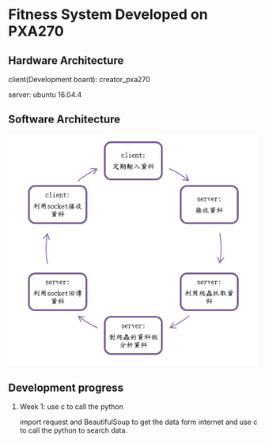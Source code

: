 # Fitness System Developed on PXA270
> 

## Hardware Architecture

client(Development board): creator_pxa270

server: ubuntu 16.04.4

## Software Architecture
![](https://github.com/SLdreaker/college_project_pxa270_fitness/raw/master/image/software.png)
## Development progress

1. Week 1: use c to call the python

	import request and BeautifulSoup to get the data form internet and use c to call the python to search data.

	

	
   




 